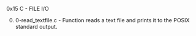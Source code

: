 0x15 C - FILE I/O

0. 0-read_textfile.c - Function reads a text file and prints it to the POSIX standard output.

